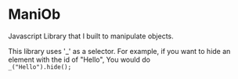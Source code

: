 # ManiOb
Javascript Library that I built to manipulate objects.

This library uses '_' as a selector.
For example, if you want to hide an element with the id of "Hello",
You would do 
<code>
  _("Hello").hide();
</code>
